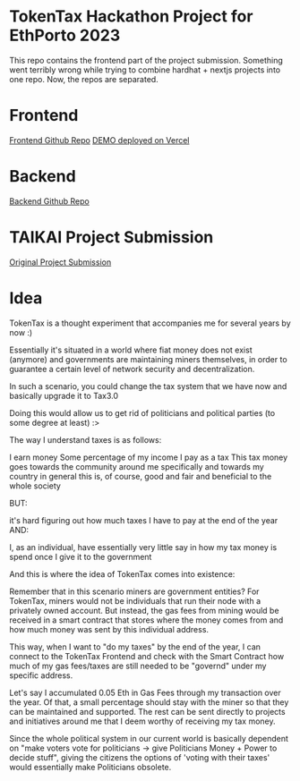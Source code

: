 # TokenTax Hackathon Project for EthPorto 2023

This repo contains the frontend part of the project submission. Something went terribly wrong while trying to combine hardhat + nextjs projects into one repo. Now, the repos are separated. 

# Frontend

[Frontend Github Repo](https://portofrontend-on30eonds-vmlvaske.vercel.app)
[DEMO deployed on Vercel](https://github.com/VMLVaske/portofrontend)

# Backend

[Backend Github Repo](https://github.com/VMLVaske/TokenTax_EthPorto/)

# TAIKAI Project Submission

[Original Project Submission](https://taikai.network/ethporto/hackathons/ethportohackathon2023/projects/clfct42b366652701x2n5vrq6kv)

# Idea

TokenTax is a thought experiment that accompanies me for several years by now :) 

Essentially it's situated in a world where fiat money does not exist (anymore) and governments are maintaining miners themselves, in order to guarantee a certain level of network security and decentralization. 

In such a scenario, you could change the tax system that we have now and basically upgrade it to Tax3.0 

Doing this would allow us to get rid of politicians and political parties (to some degree at least) :> 

The way I understand taxes is as follows: 

I earn money
Some percentage of my income I pay as a tax
This tax money goes towards the community around me specifically and towards my country in general
this is, of course, good and fair and beneficial to the whole society

BUT:

it's hard figuring out how much taxes I have to pay at the end of the year
AND:

I, as an individual, have essentially very little say in how my tax money is spend once I give it to the government

And this is where the idea of TokenTax comes into existence:

Remember that in this scenario miners are government entities? For TokenTax, miners would not be individuals that run their node with a privately owned account. But instead, the gas fees from mining would be received in a smart contract that stores where the money comes from and how much money was sent by this individual address. 

This way, when I want to "do my taxes" by the end of the year, I can connect to the TokenTax Frontend and check with the Smart Contract how much of my gas fees/taxes are still needed to be "governd" under my specific address. 

Let's say I accumulated 0.05 Eth in Gas Fees through my transaction over the year. Of that, a small percentage should stay with the miner so that they can be maintained and supported. The rest can be sent directly to projects and initiatives around me that I deem worthy of receiving my tax money. 

Since the whole political system in our current world is basically dependent on "make voters vote for politicians -> give Politicians Money + Power to decide stuff",  giving the citizens the options of 'voting with their taxes' would essentially make Politicians obsolete.
